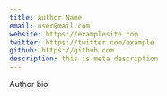 ```yaml
---
title: Author Name
email: user@mail.com
website: https://examplesite.com
twitter: https://twitter.com/example
github: https://github.com
description: this is meta description
---
```

Author bio
